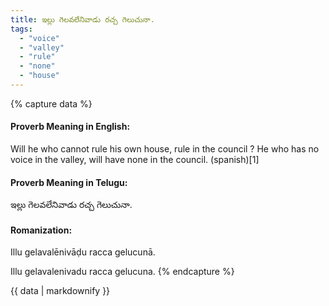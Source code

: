 ```yaml
---
title: ఇల్లు గెలవలేనివాడు రచ్చ గెలుచునా.
tags:
  - "voice"
  - "valley"
  - "rule"
  - "none"
  - "house"
---
```


{% capture data %}
#### Proverb Meaning in English:
Will he who cannot rule his own house, rule in the council ?
He who has no voice in the valley, will have none in the council. (spanish)[1]

#### Proverb Meaning in Telugu:
ఇల్లు గెలవలేనివాడు రచ్చ గెలుచునా.

#### Romanization:
Illu gelavalēnivāḍu racca gelucunā.

Illu gelavalenivadu racca gelucuna.
{% endcapture %}

{{ data | markdownify }}

